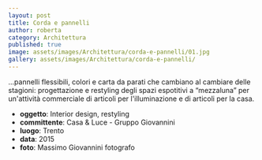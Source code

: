 ```yaml
---
layout: post
title: Corda e pannelli
author: roberta
category: Architettura
published: true
image: assets/images/Architettura/corda-e-pannelli/01.jpg
gallery: assets/images/Architettura/corda-e-pannelli/
---
```


...pannelli flessibili, colori e carta da parati che cambiano al cambiare delle stagioni: progettazione e restyling degli spazi espotitivi a “mezzaluna” per un'attività commerciale di articoli per l'illuminazione e di articoli per la casa.

- **oggetto**: Interior design, restyling
- **committente**: Casa &amp; Luce - Gruppo Giovannini
- **luogo**: Trento
- **data**: 2015
- **foto**: Massimo Giovannini fotografo
